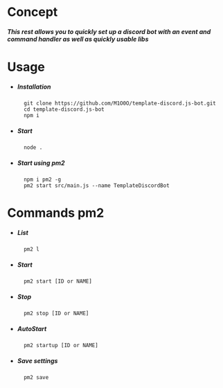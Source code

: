 # Concept
##### This rest allows you to quickly set up a discord bot with an event and command handler as well as quickly usable libs

# Usage
- ##### Installation
		git clone https://github.com/M1O0O/template-discord.js-bot.git
		cd template-discord.js-bot
		npm i

- ##### Start
		node .

- ##### Start using pm2
		npm i pm2 -g
		pm2 start src/main.js --name TemplateDiscordBot

# Commands pm2
- ##### List
		pm2 l

- ##### Start
		pm2 start [ID or NAME]

- ##### Stop
		pm2 stop [ID or NAME]

- #####  AutoStart
		pm2 startup [ID or NAME]

- ##### Save settings
		pm2 save